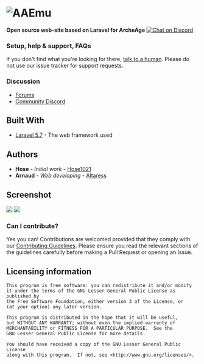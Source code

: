 # ![AAEmu](https://boards.aaemu.pw/assets/files/2018-10-11/1539288486-150348-aaemu-blank-text.png)

__Open source web-site based on Laravel for ArcheAge__
[![Chat on Discord](https://img.shields.io/discord/479677351618281472.svg?colorB=%237289da&label=Discord&logo=Discord&style=flat-square)](https://discord.gg/X8xhJEd)
### Setup, help & support, FAQs
If you don't find what you're looking for there, [talk to a human](https://discord.gg/X8xhJEd). Please do not use our issue tracker for support requests.

### Discussion
- [Forums](https://boards.aaemu.pw/)
- [Community Discord](https://discord.gg/X8xhJEd)

## Built With

* [Laravel 5.7](https://laravel.com/docs/5.7/installation) - The web framework used

## Authors

* **Hose** - *Initial work* - [Hose1021](https://github.com/hose1021)
* **Arnaud** - *Web developing* - [Altaress](https://github.com/Aftershocks59)


## Screenshot
![](http://ipic.su/img/img7/fs/kiss_57kb.1548917395.png)
![](http://ipic.su/img/img7/fs/kiss_54kb.1549038655.png)
### Can I contribute?
Yes you can! Contributions are welcomed provided that they comply with our [Contributing Guidelines](CONTRIBUTING.md). Please ensure you read the relevant sections of the guidelines carefully before making a Pull Request or opening an Issue.

## Licensing information

	This program is free software: you can redistribute it and/or modify
	it under the terms of the GNU Lesser General Public License as published by
	the Free Software Foundation, either version 3 of the License, or
	(at your option) any later version.

	This program is distributed in the hope that it will be useful,
	but WITHOUT ANY WARRANTY; without even the implied warranty of
	MERCHANTABILITY or FITNESS FOR A PARTICULAR PURPOSE.  See the
	GNU Lesser General Public License for more details.

	You should have received a copy of the GNU Lesser General Public License
	along with this program.  If not, see <http://www.gnu.org/licenses/>.
